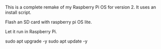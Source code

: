 This is a complete remake of my Raspberry Pi OS for version 2. It uses an install script.

Flash an SD card with raspberry pi OS lite.

Let it run in Raspberry Pi.

sudo apt upgrade -y
sudo apt update -y
